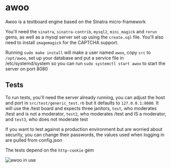 # awoo
Awoo is a textboard engine based on the Sinatra micro-framework

You'll need the `sinatra`, `sinatra-contrib`, `mysql2`, `mini_magick` and `rerun` gems, as well as a mysql server set up using the `create.sql` file. You'll also need to install `imagemagick` for the CAPTCHA support.

Running `sudo make install` will make a user named `awoo`, copy `src` to `/opt/awoo`, set up your database and put a service file in /etc/systemd/system so you can run `sudo systemctl start awoo` to start the server on port 8080

## Tests

To run tests, you'll need the server already running, you can adjust the host and port in `src/test/generic_test.rb` but it defaults to `127.0.0.1:8080`. It will use the /test board and expects three janitors, `test`, who moderates /test and is not a moderator, `test2`, who moderates /test and IS a moderator, and `test3`, who does not moderate test

If you want to test against a production environment but are worried about security, you can change their passwords, the values used when logging in are pulled from config.json

The tests depend on the `http-cookie` gem

![awoo in use](/meta/awoo.PNG)
